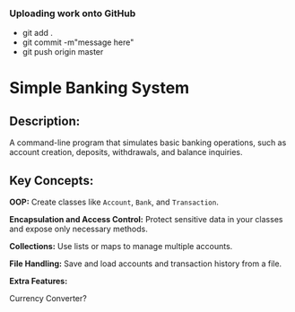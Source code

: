 ### Uploading work onto GitHub

- git add .
- git commit -m"message here"
- git push origin master

#  Simple Banking System

## Description:
A command-line program that simulates basic banking operations, such as account creation, deposits, withdrawals, and balance inquiries.

## Key Concepts:
**OOP:** Create classes like `Account`, `Bank`, and `Transaction`.

**Encapsulation and Access Control:** Protect sensitive data in your classes and expose only necessary methods.

**Collections:** Use lists or maps to manage multiple accounts.

**File Handling:** Save and load accounts and transaction history from a file.

**Extra Features:**

Currency Converter?
 